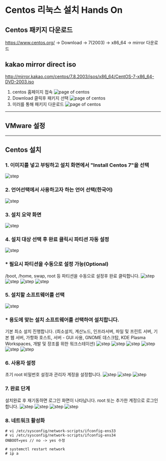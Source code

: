 # Centos 리눅스 설치 Hands On 

## Centos 패키지 다운로드 

https://www.centos.org/ -> Download -> 7(2003) -> x86_64 -> mirror 다운로드 

## kakao mirror direct iso
http://mirror.kakao.com/centos/7.8.2003/isos/x86_64/CentOS-7-x86_64-DVD-2003.iso

1. centos 홈페이지 접속
![page of centos](./img/centos.png)
2. Download 클릭후 패키지 선택
![page of centos](./img/download.png)
3. 미러를 통해 패키지 다운로드
![page of centos](./img/mirror.png)

---
## VMware 설정



---
## Centos 설치

### 1. 이미지를 넣고 부팅하고 설치 화면에서 "Install Centos 7"을 선택
![step](./img/1.png)

### 2. 언어선택에서 사용하고자 하는 언어 선택(한국어)
![step](./img/2.png)

### 3. 설치 요약 화면
![step](./img/3.png)

### 4. 설치 대상 선택 후 완료 클릭시 파티션 자동 설정
![step](./img/4.png)

### * 필요시 파티션을 수동으로 설정 가능(Optional)
/boot, /home, swap, root 등 파티션을 수동으로 설정후 완료 클릭합니다.
![step](./img/4-1.png) 
![step](./img/4-2.png)
![step](./img/4-3.png)
![step](./img/4-4.png)

### 5. 설치할 소프트웨어를 선택
![step](./img/5.png)

### * 용도에 맞는 설치 소프트웨어를 선택하여 설치합니다.
기본 최소 설치 진행합니다. (최소설치, 계산노드, 인프라서버, 파일 및 프린트 서버, 기본 웹 서버, 가항화 호스트, 서버 - GUI 사용, GNOME 데스크탑, KDE Plasma Workspaces, 개발 및 장조를 위한 워크스테이션)
![step](./img/5-1.png)
![step](./img/5-2.png)
![step](./img/5-3.png)
![step](./img/5-4.png)
![step](./img/5-5.png)
![step](./img/5-6.png)


### 6. 사용자 설정
초기 root 비밀번호 설정과 관리자 계정을 설정합니다.
![step](./img/6.png)
![step](./img/6-1.png) 
![step](./img/6-2.png)

### 7. 완료 단계
설치완료 후 재기동하면 로그인 화면이 나타납니다. root 또는 추가한 계정으로 로그인합니다.
![step](./img/7.png)
![step](./img/7-1.png) 
![step](./img/7-2.png)
![step](./img/7-3.png)

### 8. 네트워크 활성화

```
# vi /etc/sysconfig/network-scripts/ifconfig-ens33
# vi /etc/sysconfig/network-scripts/ifconfig-ens34
ONBOOT=yes // no -> yes 수정

# systemctl restart network
# ip a
```




